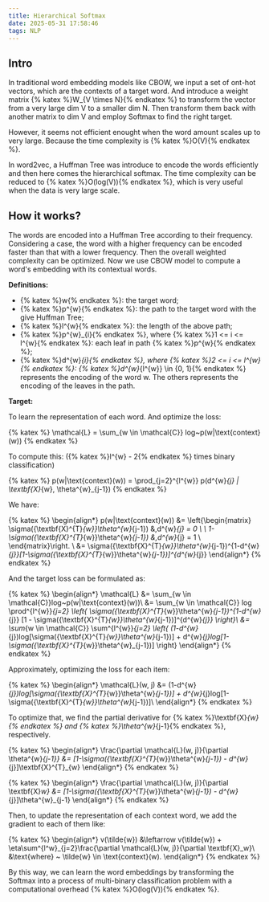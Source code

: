 ```yaml
---
title: Hierarchical Softmax
date: 2025-05-31 17:58:46
tags: NLP
---
```


## Intro

In traditional word embedding models like CBOW, we input a set of ont-hot vectors, which are the contexts of a target word. And introduce a weight matrix {% katex %}W_{V \times N}{% endkatex %} to transform the vector from a very large dim V to a smaller dim N. Then transform them back with another matrix to dim V and employ Softmax to find the right target.

However, it seems not efficient enought when the word amount scales up to very large. Because the time complexity is {% katex %}O(V){% endkatex %}.

In word2vec, a Huffman Tree was introduce to encode the words efficiently and then here comes the hierarchical softmax. The time complexity can be reduced to {% katex %}O(log(V)){% endkatex %}, which is very useful when the data is very large scale.

## How it works?

The words are encoded into a Huffman Tree according to their frequency. Considering a case, the word with a higher frequency can be encoded faster than that with a lower frequency. Then the overall weighted complexity can be optimized. Now we use CBOW model to compute a word's embedding with its contextual words.

**Definitions:**

- {% katex %}w{% endkatex %}: the target word;
- {% katex %}p^{w}{% endkatex %}: the path to the target word with the give Huffman Tree;
- {% katex %}l^{w}{% endkatex %}: the length of the above path;
- {% katex %}p^{w}_{i}{% endkatex %}, where {% katex %}1 <= i <= l^{w}{% endkatex %}: each leaf in path {% katex %}p^{w}{% endkatex %};
- {% katex %}d^{w}_{i}{% endkatex %}, where {% katex %}2 <= i <= l^{w}{% endkatex %}: {% katex %}d^{w}_{l^{w}} \in \{0, 1\}{% endkatex %} represents the encoding of the word w. The others represents the encoding of the leaves in the path. 

**Target:**

To learn the representation of each word. And optimize the loss: 

{% katex %}
\mathcal{L} = \sum_{w \in \mathcal{C}} log~p(w|\text{context}(w))
{% endkatex %}
<b></b>

To compute this: ({% katex %}l^{w} - 2{% endkatex %} times binary classification)

{% katex %}
p(w|\text{context}(w)) = \prod_{j=2}^{l^{w}} p(d^{w}_{j} | \textbf{X}_{w}, \theta^{w}_{j-1})
{% endkatex %}
<b></b>

We have:

{% katex %}
\begin{align*}
p(w|\text{context}(w)) &= \left\{\begin{matrix}
\sigma({\textbf{X}^{T}_{w}}\theta^{w}_{j-1})  &,d^{w}_{j} = 0  \\
\\
1-\sigma({\textbf{X}^{T}_{w}}\theta^{w}_{j-1}) &,d^{w}_{j} = 1  \\
\end{matrix}\right. \\
&= \sigma({\textbf{X}^{T}_{w}}\theta^{w}_{j-1})^{1-d^{w}_{j}}[1-\sigma({\textbf{X}^{T}_{w}}\theta^{w}_{j-1})]^{d^{w}_{j}}
\end{align*}
{% endkatex %}
<b></b>

And the target loss can be formulated as:

{% katex %}
\begin{align*}
\mathcal{L} &= \sum_{w \in \mathcal{C}}log~p(w|\text{context}(w))\\
 &= \sum_{w \in \mathcal{C}} log \prod^{l^{w}}_{j=2} \left\{ \sigma({\textbf{X}^{T}_{w}}\theta^{w}_{j-1})^{1-d^{w}_{j}} [1 - \sigma({\textbf{X}^{T}_{w}}\theta^{w}_{j-1})]^{d^{w}_{j}} \right\}\\
 &= \sum_{w \in \mathcal{C}} \sum^{l^{w}}_{j=2} \left\{ (1-d^{w}_{j})log[\sigma({\textbf{X}^{T}_{w}}\theta^{w}_{j-1})] + d^{w}_{j}log[1-\sigma({\textbf{X}^{T}_{w}}\theta^{w}_{j-1})] \right\}
\end{align*}
{% endkatex %}
<b></b>

Approximately, optimizing the loss for each item:

{% katex %}
\begin{align*}
\mathcal{L}(w, j) &=  (1-d^{w}_{j})log[\sigma({\textbf{X}^{T}_{w}}\theta^{w}_{j-1})] + d^{w}_{j}log[1-\sigma({\textbf{X}^{T}_{w}}\theta^{w}_{j-1})]\\
\end{align*}
{% endkatex %}
<b></b>

To optimize that, we find the partial derivative for {% katex %}\textbf{X}_{w}{% endkatex %} and {% katex %}\theta^{w}_{j-1}{% endkatex %}, respectively.

{% katex %}
\begin{align*}
\frac{\partial \mathcal{L}(w, j)}{\partial \theta^{w}_{j-1}} &=  [1-\sigma({\textbf{X}^{T}_{w}}\theta^{w}_{j-1}) - d^{w}_{j}]\textbf{X}^{T}_{w}
\end{align*}
{% endkatex %}
<b></b>

{% katex %}
\begin{align*}
\frac{\partial \mathcal{L}(w, j)}{\partial \textbf{X}_w} &=  [1-\sigma({\textbf{X}^{T}_{w}}\theta^{w}_{j-1}) - d^{w}_{j}]\theta^{w}_{j-1}
\end{align*}
{% endkatex %}
<b></b>

Then, to update the representation of each context word, we add the gradient to each of them like:

{% katex %}
\begin{align*}
v(\tilde{w}) &\leftarrow v(\tilde{w}) + \eta\sum^{l^w}_{j=2}\frac{\partial \mathcal{L}(w, j)}{\partial \textbf{X}_w}\\
&\text{where} ~ \tilde{w} \in \text{context}(w).
\end{align*}
{% endkatex %}
<b></b>

By this way, we can learn the word embeddings by transforming the Softmax into a process of multi-binary classification problem with a computational overhead {% katex %}O(log(V)){% endkatex %}.